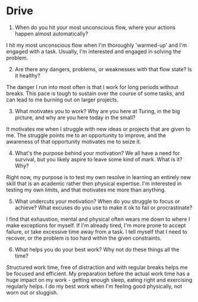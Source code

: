 # Drive

1. When do you hit your most unconscious flow, where your actions happen almost automatically?

  I hit my most unconscious flow when I'm thoroughly 'warmed-up' and I'm engaged with a task.  Usually, I'm interested and engaged in solving the problem.

2. Are there any dangers, problems, or weaknesses with that flow state? Is it healthy?

  The danger I run into most often is that I work for long periods without breaks.  This pace is tough to sustain over the course of some tasks, and can lead to me burning out on larger projects.

3. What motivates you to work? Why are you here at Turing, in the big picture, and why are you here today in the small?

  It motivates me when I struggle with new ideas or projects that are given to me.  The struggle points me to an opportunity to improve, and the awareness of that opportunity motivates me to seize it.

4. What's the purpose behind your motivation? We all have a need for survival, but you likely aspire to leave some kind of mark. What is it? Why?

  Right now, my purpose is to test my own resolve in learning an entirely new skill that is an academic rather then physical expertise. I'm interested in testing my own limits, and that motivates me more than anything.

5. What undercuts your motivation? When do you struggle to focus or achieve? What excuses do you use to make it ok to fail or procrastinate?

  I find that exhaustion, mental and physical often wears me down to where I make exceptions for myself.  If I'm already tired, I'm more prone to accept failure, or take excessive time away from a task.  I tell myself that I need to recover, or the problem is too hard within the given constraints.

6. What helps you do your best work? Why not do these things all the time?

  Structured work time, free of distraction and with regular breaks helps me be focused and efficient.  My preparation before the actual work time has a huge impact on my work - getting enough sleep, eating right and exercising regularly helps.  I do my best work when I'm feeling good physically, not worn out or sluggish.
